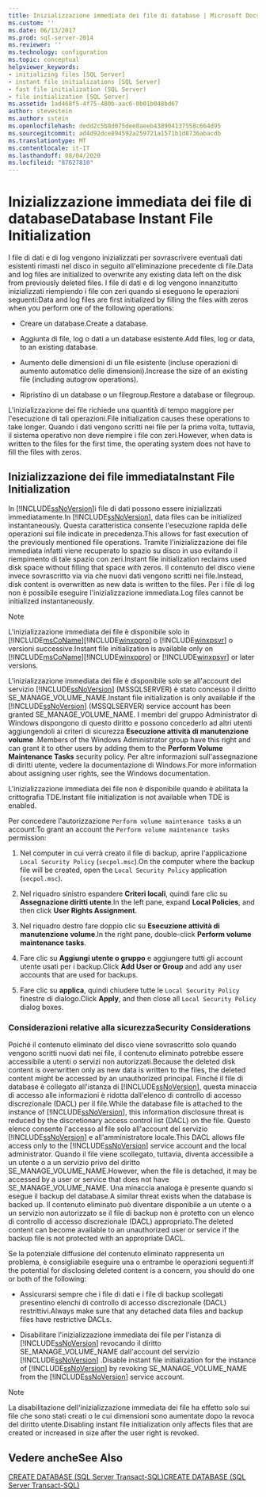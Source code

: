 ```yaml
---
title: Inizializzazione immediata dei file di database | Microsoft Docs
ms.custom: ''
ms.date: 06/13/2017
ms.prod: sql-server-2014
ms.reviewer: ''
ms.technology: configuration
ms.topic: conceptual
helpviewer_keywords:
- initializing files [SQL Server]
- instant file initializations [SQL Server]
- fast file initialization (SQL Server)
- file initialization [SQL Server]
ms.assetid: 1ad468f5-4f75-480b-aac6-0b01b048bd67
author: stevestein
ms.author: sstein
ms.openlocfilehash: dedd2c5b8d075dee8aeeb438904137558c664d95
ms.sourcegitcommit: ad4d92dce894592a259721a1571b1d8736abacdb
ms.translationtype: MT
ms.contentlocale: it-IT
ms.lasthandoff: 08/04/2020
ms.locfileid: "87627810"
---
```

# <a name="database-instant-file-initialization"></a><span data-ttu-id="b1796-102">Inizializzazione immediata dei file di database</span><span class="sxs-lookup"><span data-stu-id="b1796-102">Database Instant File Initialization</span></span>
  <span data-ttu-id="b1796-103">I file di dati e di log vengono inizializzati per sovrascrivere eventuali dati esistenti rimasti nel disco in seguito all'eliminazione precedente di file.</span><span class="sxs-lookup"><span data-stu-id="b1796-103">Data and log files are initialized to overwrite any existing data left on the disk from previously deleted files.</span></span> <span data-ttu-id="b1796-104">I file di dati e di log vengono innanzitutto inizializzati riempiendo i file con zeri quando si eseguono le operazioni seguenti:</span><span class="sxs-lookup"><span data-stu-id="b1796-104">Data and log files are first initialized by filling the files with zeros when you perform one of the following operations:</span></span>  
  
-   <span data-ttu-id="b1796-105">Creare un database.</span><span class="sxs-lookup"><span data-stu-id="b1796-105">Create a database.</span></span>  
  
-   <span data-ttu-id="b1796-106">Aggiunta di file, log o dati a un database esistente.</span><span class="sxs-lookup"><span data-stu-id="b1796-106">Add files, log or data, to an existing database.</span></span>  
  
-   <span data-ttu-id="b1796-107">Aumento delle dimensioni di un file esistente (incluse operazioni di aumento automatico delle dimensioni).</span><span class="sxs-lookup"><span data-stu-id="b1796-107">Increase the size of an existing file (including autogrow operations).</span></span>  
  
-   <span data-ttu-id="b1796-108">Ripristino di un database o un filegroup.</span><span class="sxs-lookup"><span data-stu-id="b1796-108">Restore a database or filegroup.</span></span>  
  
 <span data-ttu-id="b1796-109">L'inizializzazione dei file richiede una quantità di tempo maggiore per l'esecuzione di tali operazioni.</span><span class="sxs-lookup"><span data-stu-id="b1796-109">File initialization causes these operations to take longer.</span></span> <span data-ttu-id="b1796-110">Quando i dati vengono scritti nei file per la prima volta, tuttavia, il sistema operativo non deve riempire i file con zeri.</span><span class="sxs-lookup"><span data-stu-id="b1796-110">However, when data is written to the files for the first time, the operating system does not have to fill the files with zeros.</span></span>  
  
## <a name="instant-file-initialization"></a><span data-ttu-id="b1796-111">Inizializzazione dei file immediata</span><span class="sxs-lookup"><span data-stu-id="b1796-111">Instant File Initialization</span></span>  
 <span data-ttu-id="b1796-112">In [!INCLUDE[ssNoVersion](../../includes/ssnoversion-md.md)]i file di dati possono essere inizializzati immediatamente.</span><span class="sxs-lookup"><span data-stu-id="b1796-112">In [!INCLUDE[ssNoVersion](../../includes/ssnoversion-md.md)], data files can be initialized instantaneously.</span></span> <span data-ttu-id="b1796-113">Questa caratteristica consente l'esecuzione rapida delle operazioni sui file indicate in precedenza.</span><span class="sxs-lookup"><span data-stu-id="b1796-113">This allows for fast execution of the previously mentioned file operations.</span></span> <span data-ttu-id="b1796-114">Tramite l'inizializzazione dei file immediata infatti viene recuperato lo spazio su disco in uso evitando il riempimento di tale spazio con zeri.</span><span class="sxs-lookup"><span data-stu-id="b1796-114">Instant file initialization reclaims used disk space without filling that space with zeros.</span></span> <span data-ttu-id="b1796-115">Il contenuto del disco viene invece sovrascritto via via che nuovi dati vengono scritti nei file.</span><span class="sxs-lookup"><span data-stu-id="b1796-115">Instead, disk content is overwritten as new data is written to the files.</span></span> <span data-ttu-id="b1796-116">Per i file di log non è possibile eseguire l'inizializzazione immediata.</span><span class="sxs-lookup"><span data-stu-id="b1796-116">Log files cannot be initialized instantaneously.</span></span>  
  
> [!NOTE]  
>  <span data-ttu-id="b1796-117">L'inizializzazione immediata dei file è disponibile solo in [!INCLUDE[msCoName](../../includes/msconame-md.md)][!INCLUDE[winxppro](../../includes/winxppro-md.md)] o [!INCLUDE[winxpsvr](../../includes/winxpsvr-md.md)] o versioni successive.</span><span class="sxs-lookup"><span data-stu-id="b1796-117">Instant file initialization is available only on [!INCLUDE[msCoName](../../includes/msconame-md.md)][!INCLUDE[winxppro](../../includes/winxppro-md.md)] or [!INCLUDE[winxpsvr](../../includes/winxpsvr-md.md)] or later versions.</span></span>  
  
 <span data-ttu-id="b1796-118">L'inizializzazione immediata dei file è disponibile solo se all'account del servizio [!INCLUDE[ssNoVersion](../../includes/ssnoversion-md.md)] (MSSQLSERVER) è stato concesso il diritto SE_MANAGE_VOLUME_NAME.</span><span class="sxs-lookup"><span data-stu-id="b1796-118">Instant file initialization is only available if the [!INCLUDE[ssNoVersion](../../includes/ssnoversion-md.md)] (MSSQLSERVER) service account has been granted SE_MANAGE_VOLUME_NAME.</span></span> <span data-ttu-id="b1796-119">I membri del gruppo Administrator di Windows dispongono di questo diritto e possono concederlo ad altri utenti aggiungendoli ai criteri di sicurezza **Esecuzione attività di manutenzione volume** .</span><span class="sxs-lookup"><span data-stu-id="b1796-119">Members of the Windows Administrator group have this right and can grant it to other users by adding them to the **Perform Volume Maintenance Tasks** security policy.</span></span> <span data-ttu-id="b1796-120">Per altre informazioni sull'assegnazione di diritti utente, vedere la documentazione di Windows.</span><span class="sxs-lookup"><span data-stu-id="b1796-120">For more information about assigning user rights, see the Windows documentation.</span></span>  
  
 <span data-ttu-id="b1796-121">L'inizializzazione immediata dei file non è disponibile quando è abilitata la crittografia TDE.</span><span class="sxs-lookup"><span data-stu-id="b1796-121">Instant file initialization is not available when TDE is enabled.</span></span>  
  
 <span data-ttu-id="b1796-122">Per concedere l'autorizzazione `Perform volume maintenance tasks` a un account:</span><span class="sxs-lookup"><span data-stu-id="b1796-122">To grant an account the `Perform volume maintenance tasks` permission:</span></span>  
  
1.  <span data-ttu-id="b1796-123">Nel computer in cui verrà creato il file di backup, aprire l'applicazione `Local Security Policy` (`secpol.msc`).</span><span class="sxs-lookup"><span data-stu-id="b1796-123">On the computer where the backup file will be created, open the `Local Security Policy` application (`secpol.msc`).</span></span>  
  
2.  <span data-ttu-id="b1796-124">Nel riquadro sinistro espandere **Criteri locali**, quindi fare clic su **Assegnazione diritti utente**.</span><span class="sxs-lookup"><span data-stu-id="b1796-124">In the left pane, expand **Local Policies**, and then click **User Rights Assignment**.</span></span>  
  
3.  <span data-ttu-id="b1796-125">Nel riquadro destro fare doppio clic su **Esecuzione attività di manutenzione volume**.</span><span class="sxs-lookup"><span data-stu-id="b1796-125">In the right pane, double-click **Perform volume maintenance tasks**.</span></span>  
  
4.  <span data-ttu-id="b1796-126">Fare clic su **Aggiungi utente o gruppo** e aggiungere tutti gli account utente usati per i backup.</span><span class="sxs-lookup"><span data-stu-id="b1796-126">Click **Add User or Group** and add any user accounts that are used for backups.</span></span>  
  
5.  <span data-ttu-id="b1796-127">Fare clic su **applica**, quindi chiudere tutte le `Local Security Policy` finestre di dialogo.</span><span class="sxs-lookup"><span data-stu-id="b1796-127">Click **Apply**, and then close all `Local Security Policy` dialog boxes.</span></span>  
  
### <a name="security-considerations"></a><span data-ttu-id="b1796-128">Considerazioni relative alla sicurezza</span><span class="sxs-lookup"><span data-stu-id="b1796-128">Security Considerations</span></span>  
 <span data-ttu-id="b1796-129">Poiché il contenuto eliminato del disco viene sovrascritto solo quando vengono scritti nuovi dati nei file, il contenuto eliminato potrebbe essere accessibile a utenti o servizi non autorizzati.</span><span class="sxs-lookup"><span data-stu-id="b1796-129">Because the deleted disk content is overwritten only as new data is written to the files, the deleted content might be accessed by an unauthorized principal.</span></span> <span data-ttu-id="b1796-130">Finché il file di database è collegato all'istanza di [!INCLUDE[ssNoVersion](../../includes/ssnoversion-md.md)], questa minaccia di accesso alle informazioni è ridotta dall'elenco di controllo di accesso discrezionale (DACL) per il file.</span><span class="sxs-lookup"><span data-stu-id="b1796-130">While the database file is attached to the instance of [!INCLUDE[ssNoVersion](../../includes/ssnoversion-md.md)], this information disclosure threat is reduced by the discretionary access control list (DACL) on the file.</span></span> <span data-ttu-id="b1796-131">Questo elenco consente l'accesso al file solo all'account del servizio [!INCLUDE[ssNoVersion](../../includes/ssnoversion-md.md)] e all'amministratore locale.</span><span class="sxs-lookup"><span data-stu-id="b1796-131">This DACL allows file access only to the [!INCLUDE[ssNoVersion](../../includes/ssnoversion-md.md)] service account and the local administrator.</span></span> <span data-ttu-id="b1796-132">Quando il file viene scollegato, tuttavia, diventa accessibile a un utente o a un servizio privo del diritto SE_MANAGE_VOLUME_NAME.</span><span class="sxs-lookup"><span data-stu-id="b1796-132">However, when the file is detached, it may be accessed by a user or service that does not have SE_MANAGE_VOLUME_NAME.</span></span> <span data-ttu-id="b1796-133">Una minaccia analoga è presente quando si esegue il backup del database.</span><span class="sxs-lookup"><span data-stu-id="b1796-133">A similar threat exists when the database is backed up.</span></span> <span data-ttu-id="b1796-134">Il contenuto eliminato può diventare disponibile a un utente o a un servizio non autorizzato se il file di backup non è protetto con un elenco di controllo di accesso discrezionale (DACL) appropriato.</span><span class="sxs-lookup"><span data-stu-id="b1796-134">The deleted content can become available to an unauthorized user or service if the backup file is not protected with an appropriate DACL.</span></span>  
  
 <span data-ttu-id="b1796-135">Se la potenziale diffusione del contenuto eliminato rappresenta un problema, è consigliabile eseguire una o entrambe le operazioni seguenti:</span><span class="sxs-lookup"><span data-stu-id="b1796-135">If the potential for disclosing deleted content is a concern, you should do one or both of the following:</span></span>  
  
-   <span data-ttu-id="b1796-136">Assicurarsi sempre che i file di dati e i file di backup scollegati presentino elenchi di controllo di accesso discrezionale (DACL) restrittivi.</span><span class="sxs-lookup"><span data-stu-id="b1796-136">Always make sure that any detached data files and backup files have restrictive DACLs.</span></span>  
  
-   <span data-ttu-id="b1796-137">Disabilitare l'inizializzazione immediata dei file per l'istanza di [!INCLUDE[ssNoVersion](../../includes/ssnoversion-md.md)] revocando il diritto SE_MANAGE_VOLUME_NAME dall'account del servizio [!INCLUDE[ssNoVersion](../../includes/ssnoversion-md.md)] .</span><span class="sxs-lookup"><span data-stu-id="b1796-137">Disable instant file initialization for the instance of [!INCLUDE[ssNoVersion](../../includes/ssnoversion-md.md)] by revoking SE_MANAGE_VOLUME_NAME from the [!INCLUDE[ssNoVersion](../../includes/ssnoversion-md.md)] service account.</span></span>  
  
> [!NOTE]  
>  <span data-ttu-id="b1796-138">La disabilitazione dell'inizializzazione immediata dei file ha effetto solo sui file che sono stati creati o le cui dimensioni sono aumentate dopo la revoca del diritto utente.</span><span class="sxs-lookup"><span data-stu-id="b1796-138">Disabling instant file initialization only affects files that are created or increased in size after the user right is revoked.</span></span>  
  
## <a name="see-also"></a><span data-ttu-id="b1796-139">Vedere anche</span><span class="sxs-lookup"><span data-stu-id="b1796-139">See Also</span></span>  
 [<span data-ttu-id="b1796-140">CREATE DATABASE &#40;SQL Server Transact-SQL&#41;</span><span class="sxs-lookup"><span data-stu-id="b1796-140">CREATE DATABASE &#40;SQL Server Transact-SQL&#41;</span></span>](/sql/t-sql/statements/create-database-sql-server-transact-sql)  
  
  
